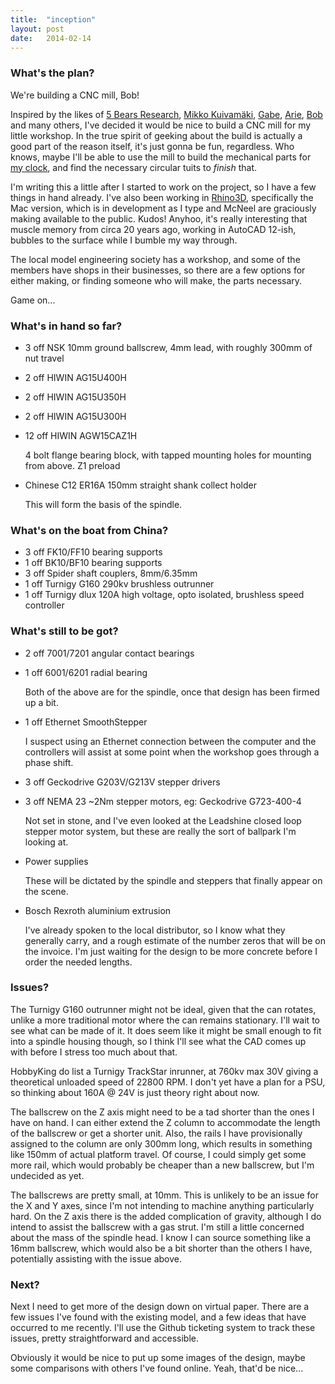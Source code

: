 ```yaml
---
title:  "inception"
layout: post
date:   2014-02-14
---
```


### What's the plan?

We're building a CNC mill, Bob!

Inspired by the likes of
[5 Bears Research](http://www.5bears.com/cnc.htm),
[Mikko Kuivamäki](https://picasaweb.google.com/100091857805186061651/CNCV3?noredirect=1),
[Gabe](http://www.cnczone.com/forums/vertical_mill_lathe_project_log/143269-custom_computer-numeric-control_vertical_mill_build_t-minus_24_a.html),
[Arie](http://www.cnczone.com/forums/vertical_mill_lathe_project_log/30262-first_computer-numeric-control_design_buidling_progress.html),
[Bob](http://www.fordforums.com.au/showthread.php?p=2884611)
and many others, I've decided it would be nice to build a CNC mill for my little workshop. In the true spirit of geeking about
the build is actually a good part of the reason itself, it's just gonna be fun, regardless. Who knows, maybe I'll be able to use
the mill to build the mechanical parts for [my clock](http://ptomli.github.io/pic-wordclock/), and find the necessary circular tuits to _finish_ that.

I'm writing this a little after I started to work on the project, so I have a few things in hand already. I've also been working in
[Rhino3D](http://www.rhino3d.com), specifically the Mac version, which is in development as I type and McNeel are graciously making available
to the public. Kudos! Anyhoo, it's really interesting that muscle memory from circa 20 years ago, working in AutoCAD 12-ish, bubbles to the
surface while I bumble my way through.

The local model engineering society has a workshop, and some of the members have shops in their businesses, so there are a few options
for either making, or finding someone who will make, the parts necessary.

Game on...

### What's in hand so far?

  * 3 off NSK 10mm ground ballscrew, 4mm lead, with roughly 300mm of nut travel
  * 2 off HIWIN AG15U400H
  * 2 off HIWIN AG15U350H
  * 2 off HIWIN AG15U300H
  * 12 off HIWIN AGW15CAZ1H
    
    4 bolt flange bearing block, with tapped mounting holes for mounting from above. Z1 preload
	
  * Chinese C12 ER16A 150mm straight shank collect holder
    
    This will form the basis of the spindle.

### What's on the boat from China?

  * 3 off FK10/FF10 bearing supports
  * 1 off BK10/BF10 bearing supports
  * 3 off Spider shaft couplers, 8mm/6.35mm
  * 1 off Turnigy G160 290kv brushless outrunner
  * 1 off Turnigy dlux 120A high voltage, opto isolated, brushless speed controller

### What's still to be got?

  * 2 off 7001/7201 angular contact bearings
  * 1 off 6001/6201 radial bearing
    
    Both of the above are for the spindle, once that design has been firmed up a bit.
	
  * 1 off Ethernet SmoothStepper
    
    I suspect using an Ethernet connection between the computer and the controllers
	will assist at some point when the workshop goes through a phase shift.
	
  * 3 off Geckodrive G203V/G213V stepper drivers
  * 3 off NEMA 23 ~2Nm stepper motors, eg: Geckodrive G723-400-4
    
    Not set in stone, and I've even looked at the Leadshine closed loop stepper motor system,
	but these are really the sort of ballpark I'm looking at.
	
  * Power supplies
    
    These will be dictated by the spindle and steppers that finally appear on the scene.
	
  * Bosch Rexroth aluminium extrusion
    
    I've already spoken to the local distributor, so I know what they generally carry, and
	a rough estimate of the number zeros that will be on the invoice. I'm just waiting for
	the design to be more concrete before I order the needed lengths.

### Issues?

The Turnigy G160 outrunner might not be ideal, given that the can rotates, unlike a more traditional motor where the can remains stationary.
I'll wait to see what can be made of it. It does seem like it might be small enough to fit into a spindle housing though, so I think I'll
see what the CAD comes up with before I stress too much about that.

HobbyKing do list a Turnigy TrackStar inrunner, at 760kv max 30V giving a theoretical unloaded speed of 22800 RPM. I don't yet have a plan
for a PSU, so thinking about 160A @ 24V is just theory right about now.

The ballscrew on the Z axis might need to be a tad shorter than the ones I have on hand. I can either extend the Z column to accommodate the
length of the ballscrew or get a shorter unit. Also, the rails I have provisionally assigned to the column are only 300mm long, which results
in something like 150mm of actual platform travel. Of course, I could simply get some more rail, which would probably be cheaper than a new
ballscrew, but I'm undecided as yet.

The ballscrews are pretty small, at 10mm. This is unlikely to be an issue for the X and Y axes, since I'm not intending to machine anything
particularly hard. On the Z axis there is the added complication of gravity, although I do intend to assist the ballscrew with a gas strut.
I'm still a little concerned about the mass of the spindle head. I know I can source something like a 16mm ballscrew, which would also be
a bit shorter than the others I have, potentially assisting with the issue above.

### Next?

Next I need to get more of the design down on virtual paper. There are a few issues I've found with the existing model, and a few ideas
that have occurred to me recently. I'll use the Github ticketing system to track these issues, pretty straightforward and accessible.

Obviously it would be nice to put up some images of the design, maybe some comparisons with others I've found online. Yeah, that'd be nice...
